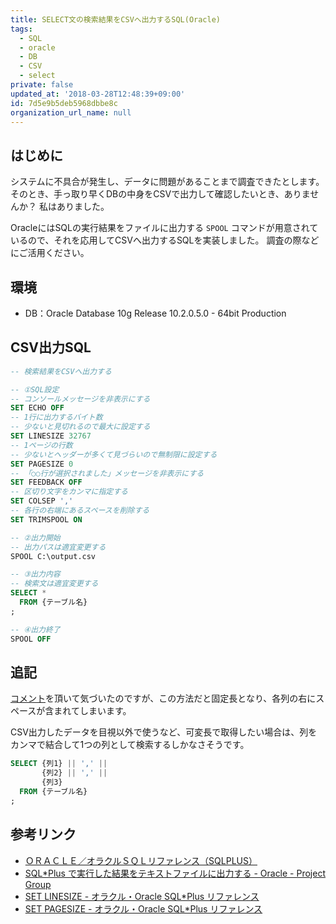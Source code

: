 ```yaml
---
title: SELECT文の検索結果をCSVへ出力するSQL(Oracle)
tags:
  - SQL
  - oracle
  - DB
  - CSV
  - select
private: false
updated_at: '2018-03-28T12:48:39+09:00'
id: 7d5e9b5deb5968dbbe8c
organization_url_name: null
---
```

## はじめに

システムに不具合が発生し、データに問題があることまで調査できたとします。
そのとき、手っ取り早くDBの中身をCSVで出力して確認したいとき、ありませんか？
私はありました。

OracleにはSQLの実行結果をファイルに出力する `SPOOL` コマンドが用意されているので、それを応用してCSVへ出力するSQLを実装しました。
調査の際などにご活用ください。

## 環境

- DB：Oracle Database 10g Release 10.2.0.5.0 - 64bit Production

## CSV出力SQL

```sql:output_csv.sql
-- 検索結果をCSVへ出力する

-- ①SQL設定
-- コンソールメッセージを非表示にする
SET ECHO OFF
-- 1行に出力するバイト数
-- 少ないと見切れるので最大に設定する
SET LINESIZE 32767
-- 1ページの行数
-- 少ないとヘッダーが多くて見づらいので無制限に設定する
SET PAGESIZE 0
-- 「○○行が選択されました」メッセージを非表示にする
SET FEEDBACK OFF
-- 区切り文字をカンマに指定する
SET COLSEP ','
-- 各行の右端にあるスペースを削除する
SET TRIMSPOOL ON

-- ②出力開始
-- 出力パスは適宜変更する
SPOOL C:\output.csv

-- ③出力内容
-- 検索文は適宜変更する
SELECT *
  FROM {テーブル名}
;

-- ④出力終了
SPOOL OFF
```

## 追記

[コメント](https://qiita.com/uhooi/items/7d5e9b5deb5968dbbe8c#comment-9e9ccaaced6692a0618e)を頂いて気づいたのですが、この方法だと固定長となり、各列の右にスペースが含まれてしまいます。

CSV出力したデータを目視以外で使うなど、可変長で取得したい場合は、列をカンマで結合して1つの列として検索するしかなさそうです。

```sql
SELECT {列1} || ',' ||
       {列2} || ',' ||
       {列3}
  FROM {テーブル名}
;
```

## 参考リンク

- [ＯＲＡＣＬＥ／オラクルＳＱＬリファレンス（SQLPLUS）](http://oracle.se-free.com/utl/C1_csv.html)
- [SQL*Plus で実行した結果をテキストファイルに出力する - Oracle - Project Group](http://www.projectgroup.info/tips/Oracle/Oracle_000003.html)
- [SET LINESIZE - オラクル・Oracle SQL*Plus リファレンス](http://www.shift-the-oracle.com/sqlplus/system-variable/linesize.html)
- [SET PAGESIZE - オラクル・Oracle SQL*Plus リファレンス](http://www.shift-the-oracle.com/sqlplus/system-variable/pagesize.html)
